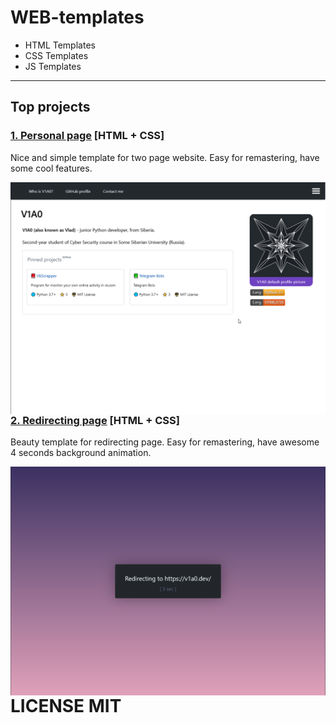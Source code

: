 # WEB-templates

- HTML Templates
- CSS Templates
- JS Templates
---

## Top projects

### [1. Personal page](https://github.com/V1A0/HTML-Templates/tree/master/personal%20page/) [HTML + CSS]

Nice and simple template for two page website. Easy for remastering, have some cool features. 

<img src="https://raw.githubusercontent.com/V1A0/HTML-Templates/master/screenshots/pp_p.png" alt="example-screenshot" style="float: left;">

### [2. Redirecting page](https://github.com/V1A0/HTML-Templates/tree/master/redirect) [HTML + CSS]

Beauty template for redirecting page. Easy for remastering, have awesome 4 seconds background animation.

<img src="https://raw.githubusercontent.com/V1A0/HTML-Templates/master/screenshots/re_p.png" alt="example-screenshot" style="float: left;">

# LICENSE MIT
